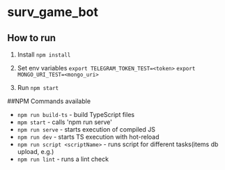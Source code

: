 # surv_game_bot

## How to run

1. Install
`npm install`

2. Set env variables
`export TELEGRAM_TOKEN_TEST=<token>`
`export MONGO_URI_TEST=<mongo_uri>`

3. Run
`npm start`


##NPM Commands available

* `npm run build-ts` - build TypeScript files
* `mpm start` - calls 'npm run serve'
* `npm run serve` - starts execution of compiled JS 
* `npm run dev` - starts TS execution with hot-reload
* `npm run script <scriptName>` - runs script for different tasks(items db upload, e.g.)
* `npm run lint` - runs a lint check
